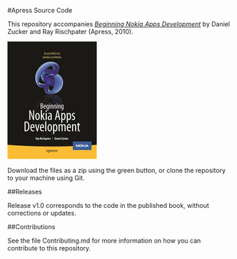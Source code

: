 #Apress Source Code

This repository accompanies [*Beginning Nokia Apps Development*](http://www.apress.com/9781430231776) by Daniel Zucker and Ray Rischpater (Apress, 2010).

![Cover image](9781430231776.jpg)

Download the files as a zip using the green button, or clone the repository to your machine using Git.

##Releases

Release v1.0 corresponds to the code in the published book, without corrections or updates.

##Contributions

See the file Contributing.md for more information on how you can contribute to this repository.
